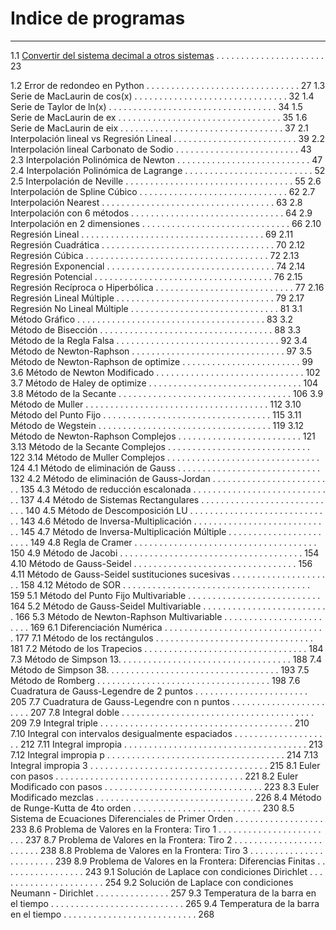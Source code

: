 # Indice de programas
---
1.1 [Convertir del sistema decimal a otros sistemas](https://github.com/jcjimenezb123/MNPython-Libro/blob/main/decimal2otros.py) . . . . . . . . . . . . . . . . . . . . . . 23

1.2 Error de redondeo en Python . . . . . . . . . . . . . . . . . . . . . . . . . . . . . . . 27
1.3 Serie de MacLaurin de cos(x) . . . . . . . . . . . . . . . . . . . . . . . . . . . . . . . 32
1.4 Serie de Taylor de ln(x) . . . . . . . . . . . . . . . . . . . . . . . . . . . . . . . . . . 34
1.5 Serie de MacLaurin de ex . . . . . . . . . . . . . . . . . . . . . . . . . . . . . . . . . 35
1.6 Serie de MacLaurin de eix . . . . . . . . . . . . . . . . . . . . . . . . . . . . . . . . . 37
2.1 Interpolación lineal vs Regresión Lineal . . . . . . . . . . . . . . . . . . . . . . . . . 39
2.2 Interpolación lineal Carbonato de Sodio . . . . . . . . . . . . . . . . . . . . . . . . . 43
2.3 Interpolación Polinómica de Newton . . . . . . . . . . . . . . . . . . . . . . . . . . . 47
2.4 Interpolación Polinómica de Lagrange . . . . . . . . . . . . . . . . . . . . . . . . . . 52
2.5 Interpolación de Neville . . . . . . . . . . . . . . . . . . . . . . . . . . . . . . . . . . 55
2.6 Interpolación de Spline Cúbico . . . . . . . . . . . . . . . . . . . . . . . . . . . . . . 62
2.7 Interpolación Nearest . . . . . . . . . . . . . . . . . . . . . . . . . . . . . . . . . . . 63
2.8 Interpolación con 6 métodos . . . . . . . . . . . . . . . . . . . . . . . . . . . . . . . 64
2.9 Interpolación en 2 dimensiones . . . . . . . . . . . . . . . . . . . . . . . . . . . . . . 66
2.10 Regresión Lineal . . . . . . . . . . . . . . . . . . . . . . . . . . . . . . . . . . . . . 69
2.11 Regresión Cuadrática . . . . . . . . . . . . . . . . . . . . . . . . . . . . . . . . . . . 70
2.12 Regresión Cúbica . . . . . . . . . . . . . . . . . . . . . . . . . . . . . . . . . . . . . 72
2.13 Regresión Exponencial . . . . . . . . . . . . . . . . . . . . . . . . . . . . . . . . . . 74
2.14 Regresión Potencial . . . . . . . . . . . . . . . . . . . . . . . . . . . . . . . . . . . . 76
2.15 Regresión Recíproca o Hiperbólica . . . . . . . . . . . . . . . . . . . . . . . . . . . . 77
2.16 Regresión Lineal Múltiple . . . . . . . . . . . . . . . . . . . . . . . . . . . . . . . . 79
2.17 Regresión No Lineal Múltiple . . . . . . . . . . . . . . . . . . . . . . . . . . . . . . 81
3.1 Método Gráfico . . . . . . . . . . . . . . . . . . . . . . . . . . . . . . . . . . . . . . 83
3.2 Método de Bisección . . . . . . . . . . . . . . . . . . . . . . . . . . . . . . . . . . . 88
3.3 Método de la Regla Falsa . . . . . . . . . . . . . . . . . . . . . . . . . . . . . . . . . 92
3.4 Método de Newton-Raphson . . . . . . . . . . . . . . . . . . . . . . . . . . . . . . . 97
3.5 Método de Newton-Raphson de optimize . . . . . . . . . . . . . . . . . . . . . . . . 99
3.6 Método de Newton Modificado . . . . . . . . . . . . . . . . . . . . . . . . . . . . . . 102
3.7 Método de Haley de optimize . . . . . . . . . . . . . . . . . . . . . . . . . . . . . . . 104
3.8 Método de la Secante . . . . . . . . . . . . . . . . . . . . . . . . . . . . . . . . . . . 106
3.9 Método de Muller . . . . . . . . . . . . . . . . . . . . . . . . . . . . . . . . . . . . . 112
3.10 Método del Punto Fijo . . . . . . . . . . . . . . . . . . . . . . . . . . . . . . . . . . 115
3.11 Método de Wegstein . . . . . . . . . . . . . . . . . . . . . . . . . . . . . . . . . . . 119
3.12 Método de Newton-Raphson Complejos . . . . . . . . . . . . . . . . . . . . . . . . . 121
3.13 Método de la Secante Complejos . . . . . . . . . . . . . . . . . . . . . . . . . . . . . 122
3.14 Método de Muller Complejos . . . . . . . . . . . . . . . . . . . . . . . . . . . . . . . 124
4.1 Método de eliminación de Gauss . . . . . . . . . . . . . . . . . . . . . . . . . . . . . 132
4.2 Método de eliminación de Gauss-Jordan . . . . . . . . . . . . . . . . . . . . . . . . . 135
4.3 Método de reducción escalonada . . . . . . . . . . . . . . . . . . . . . . . . . . . . . 137
4.4 Método de Sistemas Rectangulares . . . . . . . . . . . . . . . . . . . . . . . . . . . . 140
4.5 Método de Descomposición LU . . . . . . . . . . . . . . . . . . . . . . . . . . . . . 143
4.6 Método de Inversa-Multiplicación . . . . . . . . . . . . . . . . . . . . . . . . . . . . 145
4.7 Método de Inversa-Multiplicación Múltiple . . . . . . . . . . . . . . . . . . . . . . . 149
4.8 Regla de Cramer . . . . . . . . . . . . . . . . . . . . . . . . . . . . . . . . . . . . . 150
4.9 Método de Jacobi . . . . . . . . . . . . . . . . . . . . . . . . . . . . . . . . . . . . . 154
4.10 Método de Gauss-Seidel . . . . . . . . . . . . . . . . . . . . . . . . . . . . . . . . . 156
4.11 Método de Gauss-Seidel sustituciones sucesivas . . . . . . . . . . . . . . . . . . . . . 158
4.12 Método de SOR . . . . . . . . . . . . . . . . . . . . . . . . . . . . . . . . . . . . . . 159
5.1 Método del Punto Fijo Multivariable . . . . . . . . . . . . . . . . . . . . . . . . . . . 164
5.2 Método de Gauss-Seidel Multivariable . . . . . . . . . . . . . . . . . . . . . . . . . . 166
5.3 Método de Newton-Raphson Multivariable . . . . . . . . . . . . . . . . . . . . . . . . 169
6.1 Diferenciación Numérica . . . . . . . . . . . . . . . . . . . . . . . . . . . . . . . . . 177
7.1 Método de los rectángulos . . . . . . . . . . . . . . . . . . . . . . . . . . . . . . . . 181
7.2 Método de los Trapecios . . . . . . . . . . . . . . . . . . . . . . . . . . . . . . . . . 184
7.3 Método de Simpson 13. . . . . . . . . . . . . . . . . . . . . . . . . . . . . . . . . . . 188
7.4 Método de Simpson 38. . . . . . . . . . . . . . . . . . . . . . . . . . . . . . . . . . . 193
7.5 Método de Romberg . . . . . . . . . . . . . . . . . . . . . . . . . . . . . . . . . . . 198
7.6 Cuadratura de Gauss-Legendre de 2 puntos . . . . . . . . . . . . . . . . . . . . . . . 205
7.7 Cuadratura de Gauss-Legendre con n puntos . . . . . . . . . . . . . . . . . . . . . . . 207
7.8 Integral doble . . . . . . . . . . . . . . . . . . . . . . . . . . . . . . . . . . . . . . . 209
7.9 Integral triple . . . . . . . . . . . . . . . . . . . . . . . . . . . . . . . . . . . . . . . 210
7.10 Integral con intervalos desigualmente espaciados . . . . . . . . . . . . . . . . . . . . 212
7.11 Integral impropia . . . . . . . . . . . . . . . . . . . . . . . . . . . . . . . . . . . . . 213
7.12 Integral impropia p . . . . . . . . . . . . . . . . . . . . . . . . . . . . . . . . . . . . 214
7.13 Integral impropia 3 . . . . . . . . . . . . . . . . . . . . . . . . . . . . . . . . . . . . 215
8.1 Euler con pasos . . . . . . . . . . . . . . . . . . . . . . . . . . . . . . . . . . . . . . 221
8.2 Euler Modificado con pasos . . . . . . . . . . . . . . . . . . . . . . . . . . . . . . . . 223
8.3 Euler Modificado mezclas . . . . . . . . . . . . . . . . . . . . . . . . . . . . . . . . 226
8.4 Método de Runge-Kutta de 4to orden . . . . . . . . . . . . . . . . . . . . . . . . . . 230
8.5 Sistema de Ecuaciones Diferenciales de Primer Orden . . . . . . . . . . . . . . . . . . 233
8.6 Problema de Valores en la Frontera: Tiro 1 . . . . . . . . . . . . . . . . . . . . . . . . 237
8.7 Problema de Valores en la Frontera: Tiro 2 . . . . . . . . . . . . . . . . . . . . . . . . 238
8.8 Problema de Valores en la Frontera: Tiro 3 . . . . . . . . . . . . . . . . . . . . . . . . 239
8.9 Problema de Valores en la Frontera: Diferencias Finitas . . . . . . . . . . . . . . . . . 243
9.1 Solución de Laplace con condiciones Dirichlet . . . . . . . . . . . . . . . . . . . . . . 254
9.2 Solución de Laplace con condiciones Neumann - Dirichlet . . . . . . . . . . . . . . . 257
9.3 Temperatura de la barra en el tiempo . . . . . . . . . . . . . . . . . . . . . . . . . . . 265
9.4 Temperatura de la barra en el tiempo . . . . . . . . . . . . . . . . . . . . . . . . . . . 268
